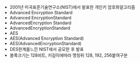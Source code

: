 ﻿- 2001년 미국표준기술연구소(NIST)에서 발표한 개인키 암호화알고리즘
- Advanced Encryption Standard
- Advanced EncryptionStandard
- AdvancedEncryption Standard
- AdvancedEncryptionStandard
- AES
- AES(Advanced Encryption Standard)
- AES(AdvancedEncryptionStandard)
- DES한계를느낀 NIST에서 공모한 후 발표
- 블록크기는 128비트, 키길이에따라 명칭뒤 128, 192, 256붙여구분
